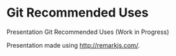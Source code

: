 # Git Recommended Uses

Presentation Git Recommended Uses (Work in Progress)

Presentation made using http://remarkjs.com/.
